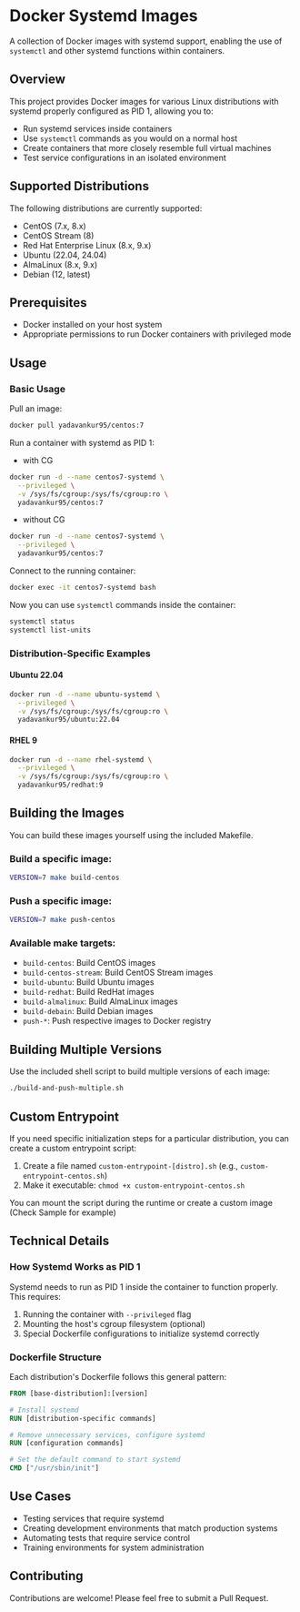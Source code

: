 # Docker Systemd Images

A collection of Docker images with systemd support, enabling the use of `systemctl` and other systemd functions within containers.

## Overview

This project provides Docker images for various Linux distributions with systemd properly configured as PID 1, allowing you to:

- Run systemd services inside containers
- Use `systemctl` commands as you would on a normal host
- Create containers that more closely resemble full virtual machines
- Test service configurations in an isolated environment

## Supported Distributions

The following distributions are currently supported:

- CentOS (7.x, 8.x)
- CentOS Stream (8)
- Red Hat Enterprise Linux (8.x, 9.x)
- Ubuntu (22.04, 24.04)
- AlmaLinux (8.x, 9.x)
- Debian (12, latest)

## Prerequisites

- Docker installed on your host system
- Appropriate permissions to run Docker containers with privileged mode

## Usage

### Basic Usage

Pull an image:

```bash
docker pull yadavankur95/centos:7
```

Run a container with systemd as PID 1:
- with CG
```bash
docker run -d --name centos7-systemd \
  --privileged \
  -v /sys/fs/cgroup:/sys/fs/cgroup:ro \
  yadavankur95/centos:7
```
- without CG
```bash
docker run -d --name centos7-systemd \
  --privileged \
  yadavankur95/centos:7
```

Connect to the running container:

```bash
docker exec -it centos7-systemd bash
```

Now you can use `systemctl` commands inside the container:

```bash
systemctl status
systemctl list-units
```

### Distribution-Specific Examples

#### Ubuntu 22.04

```bash
docker run -d --name ubuntu-systemd \
  --privileged \
  -v /sys/fs/cgroup:/sys/fs/cgroup:ro \
  yadavankur95/ubuntu:22.04
```

#### RHEL 9

```bash
docker run -d --name rhel-systemd \
  --privileged \
  -v /sys/fs/cgroup:/sys/fs/cgroup:ro \
  yadavankur95/redhat:9
```

## Building the Images

You can build these images yourself using the included Makefile.

### Build a specific image:

```bash
VERSION=7 make build-centos
```

### Push a specific image:

```bash
VERSION=7 make push-centos
```

### Available make targets:

- `build-centos`: Build CentOS images
- `build-centos-stream`: Build CentOS Stream images
- `build-ubuntu`: Build Ubuntu images
- `build-redhat`: Build RedHat images
- `build-almalinux`: Build AlmaLinux images
- `build-debain`: Build Debian images
- `push-*`: Push respective images to Docker registry

## Building Multiple Versions

Use the included shell script to build multiple versions of each image:

```bash
./build-and-push-multiple.sh
```

## Custom Entrypoint

If you need specific initialization steps for a particular distribution, you can create a custom entrypoint script:

1. Create a file named `custom-entrypoint-[distro].sh` (e.g., `custom-entrypoint-centos.sh`)
2. Make it executable: `chmod +x custom-entrypoint-centos.sh`

You can mount the script during the runtime or create a custom image (Check Sample for example)

## Technical Details

### How Systemd Works as PID 1

Systemd needs to run as PID 1 inside the container to function properly. This requires:

1. Running the container with `--privileged` flag
2. Mounting the host's cgroup filesystem (optional)
3. Special Dockerfile configurations to initialize systemd correctly

### Dockerfile Structure

Each distribution's Dockerfile follows this general pattern:

```dockerfile
FROM [base-distribution]:[version]

# Install systemd
RUN [distribution-specific commands]

# Remove unnecessary services, configure systemd
RUN [configuration commands]

# Set the default command to start systemd
CMD ["/usr/sbin/init"]
```

## Use Cases

- Testing services that require systemd
- Creating development environments that match production systems
- Automating tests that require service control
- Training environments for system administration

## Contributing

Contributions are welcome! Please feel free to submit a Pull Request.
